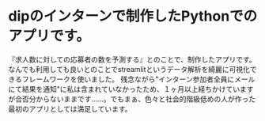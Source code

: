 # dipのインターンで制作したPythonでのアプリです。

『求人数に対しての応募者の数を予測する』とのことで、制作したアプリです。なんでも利用しても良いとのことでstreamlitというデータ解析を綺麗に可視化できるフレームワークを使いました。
残念ながら"インターン参加者全員にメールにて結果を通知"に私は含まれていなかったため、１ヶ月以上経ちかけていますが合否分からないままです……。でもまぁ、色々と社会的階級低めの人が作った最初のアプリとしては満足しています。
